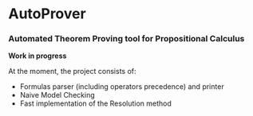 # AutoProver

### Automated Theorem Proving tool for Propositional Calculus

**Work in progress**

At the moment, the project consists of:
- Formulas parser (including operators precedence) and printer
- Naive Model Checking
- Fast implementation of the Resolution method

